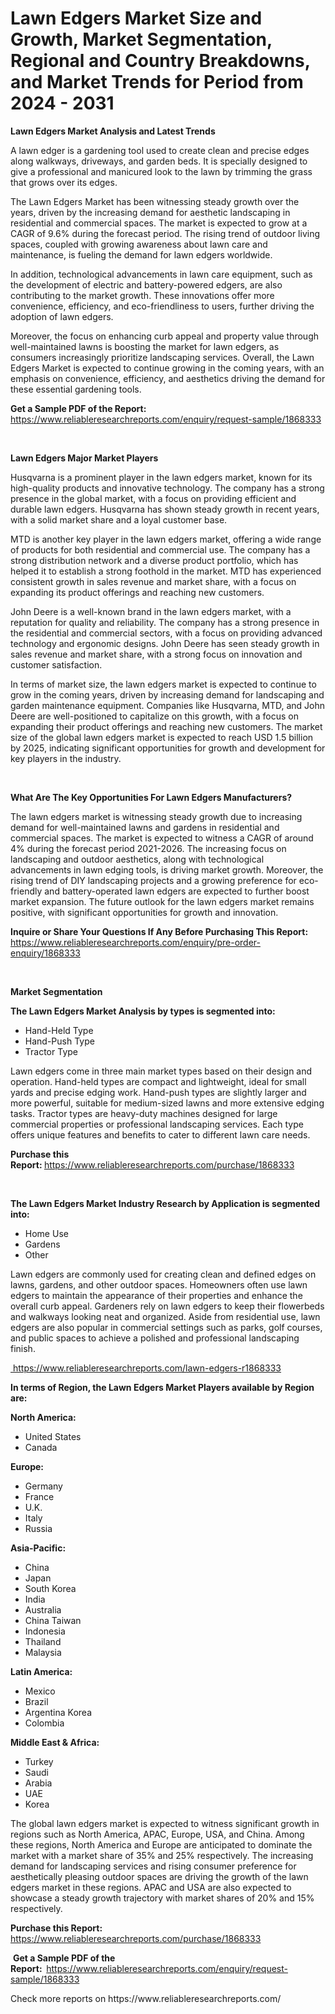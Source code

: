 <p><h1>Lawn Edgers Market Size and Growth, Market Segmentation, Regional and Country Breakdowns, and Market Trends for Period from 2024 -  2031</h1></p><p><strong>Lawn Edgers Market Analysis and Latest Trends</strong></p>
<p><p>A lawn edger is a gardening tool used to create clean and precise edges along walkways, driveways, and garden beds. It is specially designed to give a professional and manicured look to the lawn by trimming the grass that grows over its edges.</p><p>The Lawn Edgers Market has been witnessing steady growth over the years, driven by the increasing demand for aesthetic landscaping in residential and commercial spaces. The market is expected to grow at a CAGR of 9.6% during the forecast period. The rising trend of outdoor living spaces, coupled with growing awareness about lawn care and maintenance, is fueling the demand for lawn edgers worldwide.</p><p>In addition, technological advancements in lawn care equipment, such as the development of electric and battery-powered edgers, are also contributing to the market growth. These innovations offer more convenience, efficiency, and eco-friendliness to users, further driving the adoption of lawn edgers.</p><p>Moreover, the focus on enhancing curb appeal and property value through well-maintained lawns is boosting the market for lawn edgers, as consumers increasingly prioritize landscaping services. Overall, the Lawn Edgers Market is expected to continue growing in the coming years, with an emphasis on convenience, efficiency, and aesthetics driving the demand for these essential gardening tools.</p></p>
<p><strong>Get a Sample PDF of the Report:&nbsp;</strong> <a href="https://www.reliableresearchreports.com/enquiry/request-sample/1868333">https://www.reliableresearchreports.com/enquiry/request-sample/1868333</a></p>
<p>&nbsp;</p>
<p><strong>Lawn Edgers Major Market Players</strong></p>
<p><p>Husqvarna is a prominent player in the lawn edgers market, known for its high-quality products and innovative technology. The company has a strong presence in the global market, with a focus on providing efficient and durable lawn edgers. Husqvarna has shown steady growth in recent years, with a solid market share and a loyal customer base.</p><p>MTD is another key player in the lawn edgers market, offering a wide range of products for both residential and commercial use. The company has a strong distribution network and a diverse product portfolio, which has helped it to establish a strong foothold in the market. MTD has experienced consistent growth in sales revenue and market share, with a focus on expanding its product offerings and reaching new customers.</p><p>John Deere is a well-known brand in the lawn edgers market, with a reputation for quality and reliability. The company has a strong presence in the residential and commercial sectors, with a focus on providing advanced technology and ergonomic designs. John Deere has seen steady growth in sales revenue and market share, with a strong focus on innovation and customer satisfaction.</p><p>In terms of market size, the lawn edgers market is expected to continue to grow in the coming years, driven by increasing demand for landscaping and garden maintenance equipment. Companies like Husqvarna, MTD, and John Deere are well-positioned to capitalize on this growth, with a focus on expanding their product offerings and reaching new customers. The market size of the global lawn edgers market is expected to reach USD 1.5 billion by 2025, indicating significant opportunities for growth and development for key players in the industry.</p></p>
<p>&nbsp;</p>
<p><strong>What Are The Key Opportunities For Lawn Edgers Manufacturers?</strong></p>
<p><p>The lawn edgers market is witnessing steady growth due to increasing demand for well-maintained lawns and gardens in residential and commercial spaces. The market is expected to witness a CAGR of around 4% during the forecast period 2021-2026. The increasing focus on landscaping and outdoor aesthetics, along with technological advancements in lawn edging tools, is driving market growth. Moreover, the rising trend of DIY landscaping projects and a growing preference for eco-friendly and battery-operated lawn edgers are expected to further boost market expansion. The future outlook for the lawn edgers market remains positive, with significant opportunities for growth and innovation.</p></p>
<p><strong>Inquire or Share Your Questions If Any Before Purchasing This Report:</strong> <a href="https://www.reliableresearchreports.com/enquiry/pre-order-enquiry/1868333">https://www.reliableresearchreports.com/enquiry/pre-order-enquiry/1868333</a></p>
<p>&nbsp;</p>
<p><strong>Market Segmentation</strong></p>
<p><strong>The Lawn Edgers Market Analysis by types is segmented into:</strong></p>
<p><ul><li>Hand-Held Type</li><li>Hand-Push Type</li><li>Tractor Type</li></ul></p>
<p><p>Lawn edgers come in three main market types based on their design and operation. Hand-held types are compact and lightweight, ideal for small yards and precise edging work. Hand-push types are slightly larger and more powerful, suitable for medium-sized lawns and more extensive edging tasks. Tractor types are heavy-duty machines designed for large commercial properties or professional landscaping services. Each type offers unique features and benefits to cater to different lawn care needs.</p></p>
<p><strong>Purchase this Report:&nbsp;</strong><a href="https://www.reliableresearchreports.com/purchase/1868333">https://www.reliableresearchreports.com/purchase/1868333</a></p>
<p>&nbsp;</p>
<p><strong>The Lawn Edgers Market Industry Research by Application is segmented into:</strong></p>
<p><ul><li>Home Use</li><li>Gardens</li><li>Other</li></ul></p>
<p><p>Lawn edgers are commonly used for creating clean and defined edges on lawns, gardens, and other outdoor spaces. Homeowners often use lawn edgers to maintain the appearance of their properties and enhance the overall curb appeal. Gardeners rely on lawn edgers to keep their flowerbeds and walkways looking neat and organized. Aside from residential use, lawn edgers are also popular in commercial settings such as parks, golf courses, and public spaces to achieve a polished and professional landscaping finish.</p></p>
<p><a href="https://www.reliableresearchreports.com/lawn-edgers-r1868333">&nbsp;https://www.reliableresearchreports.com/lawn-edgers-r1868333</a></p>
<p><strong>In terms of Region, the Lawn Edgers Market Players available by Region are:</strong></p>
<p>
    <p> <strong> North America: </strong>
        <ul>
            <li>United States</li>
            <li>Canada</li>
        </ul>
        </p> 
    <p> <strong> Europe: </strong>
        <ul>
            <li>Germany</li>
            <li>France</li>
            <li>U.K.</li>
            <li>Italy</li>
            <li>Russia</li>
        </ul>
        </p> 
    <p> <strong> Asia-Pacific: </strong>
        <ul>
            <li>China</li>
            <li>Japan</li>
            <li>South Korea</li>
            <li>India</li>
            <li>Australia</li>
            <li>China Taiwan</li>
            <li>Indonesia</li>
            <li>Thailand</li>
            <li>Malaysia</li>
        </ul>
        </p> 
    <p> <strong> Latin America: </strong>
        <ul>
            <li>Mexico</li>
            <li>Brazil</li>
            <li>Argentina Korea</li>
            <li>Colombia</li>
        </ul>
        </p> 
    <p> <strong> Middle East & Africa: </strong>
        <ul>
            <li>Turkey</li>
            <li>Saudi</li>
            <li>Arabia</li>
            <li>UAE</li>
            <li>Korea</li>
        </ul>
    </p>
    </p>
<p><p>The global lawn edgers market is expected to witness significant growth in regions such as North America, APAC, Europe, USA, and China. Among these regions, North America and Europe are anticipated to dominate the market with a market share of 35% and 25% respectively. The increasing demand for landscaping services and rising consumer preference for aesthetically pleasing outdoor spaces are driving the growth of the lawn edgers market in these regions. APAC and USA are also expected to showcase a steady growth trajectory with market shares of 20% and 15% respectively.</p></p>
<p><strong>Purchase this Report: </strong><a href="https://www.reliableresearchreports.com/purchase/1868333">https://www.reliableresearchreports.com/purchase/1868333</a></p>
<p>&nbsp;<strong>Get a Sample PDF of the Report:&nbsp;&nbsp;</strong><a href="https://www.reliableresearchreports.com/enquiry/request-sample/1868333">https://www.reliableresearchreports.com/enquiry/request-sample/1868333</a></p>
<p><strong></strong></p>
<p>Check more reports on https://www.reliableresearchreports.com/</p>